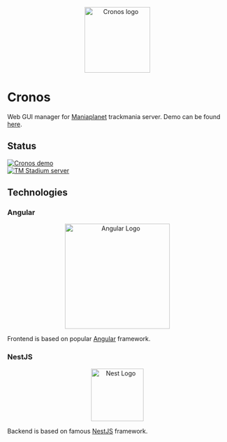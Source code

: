 <p align="center">
  <a href="https://cronos.n3xus.xyz">
    <img src="https://cronos.n3xus.xyz/assets/images/cronos-mini.svg" alt="Cronos logo" width="150">
  </a>
</p>

# Cronos
Web GUI manager for <a href="https://github.com/maniaplanet">Maniaplanet</a> trackmania server. Demo can be found <a href="https://cronos.n3xus.xyz/dashboard">here</a>.

## Status
<a href="https://cronos.n3xus.xyz/dashboard">
    <img src="https://img.shields.io/website?label=cronos%20demo&down_color=lightgrey&down_message=offline&style=for-the-badge&up_color=green&up_message=online&url=https%3A%2F%2Fcronos.n3xus.xyz" alt="Cronos demo"/>
</a>
<br/>
<a href="https://appurl.io/ssGhNGwJ8">
    <img src="https://img.shields.io/uptimerobot/status/m781665497-22d2babaec6c60b8848e4cec?label=TM%20Stadium%20server&style=for-the-badge" alt="TM Stadium server"/>
</a>

## Technologies

### Angular
<p align="center">
  <a href="https://github.com/angular/angular">
    <img src="https://repository-images.githubusercontent.com/24195339/87018c00-694b-11e9-8b5f-c34826306d36" width="240" alt="Angular Logo"/>
  </a>
</p>
Frontend is based on popular <a href="https://github.com/angular/angular">Angular</a> framework.

### NestJS
<p align="center">
  <a href="https://github.com/nestjs/nest" target="_blank">
    <img src="https://nestjs.com/img/logo-small.svg" width="120" alt="Nest Logo"/>
  </a>
</p>
Backend is based on famous <a href="https://github.com/nestjs/nest">NestJS</a> framework.
